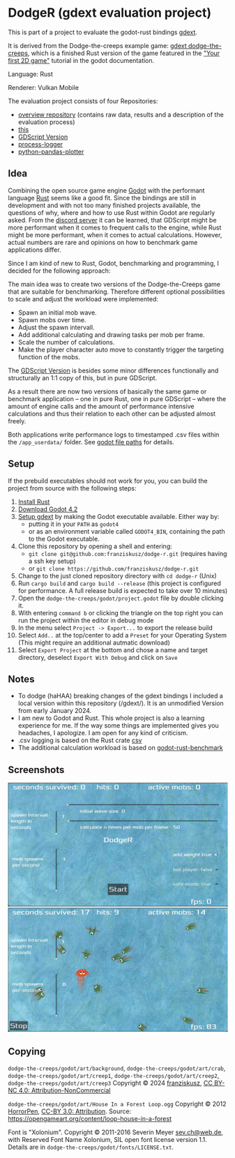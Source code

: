 # DodgeR (gdext evaluation project)

This is part of a project to evaluate the godot-rust bindings [gdext](https://github.com/godot-rust/gdext).

It is derived from the Dodge-the-creeps example game: 
[gdext dodge-the-creeps](https://github.com/godot-rust/gdext/tree/master/examples/dodge-the-creeps),
which is a finished Rust version of the game featured in the
["Your first 2D game"](https://docs.godotengine.org/en/latest/getting_started/first_2d_game/index.html)
tutorial in the godot documentation.

Language: Rust

Renderer: Vulkan Mobile

The evaluation project consists of four Repositories:
- [overview repository](https://github.com/franziskusz/gdext-evaluation) (contains raw data, results and a description of the evaluation process)
- [this](https://github.com/franziskusz/dodge-r)
- [GDScript Version](https://github.com/franziskusz/dodge-gds)
- [process-logger](https://github.com/franziskusz/process-logger)
- [python-pandas-plotter](https://github.com/franziskusz/pandas-plotter)

## Idea
Combining the open source game engine [Godot](https://godotengine.org) with the performant language [Rust](https://www.rust-lang.org) seems like a good fit.
Since the bindings are still in development and with not too many finished projects available, the questions of why, where and how to use Rust within Godot are regularly asked.
From the [discord server](https://discord.gg/aKUCJ8rJsc) it can be learned, that GDScript might be more performant when it comes to frequent calls to the engine, while Rust might be more performant, when it comes to actual calculations.
However, actual numbers are rare and opinions on how to benchmark game applications differ.

Since I am kind of new to Rust, Godot, benchmarking and programming, I decided for the following approach:

The main idea was to create two versions of the Dodge-the-Creeps game that are suitable for benchmarking. 
Therefore different optional possibilities to scale and adjust the workload were implemented:
 - Spawn an initial mob wave.
 - Spawn mobs over time.
 - Adjust the spawn intervall.
 - Add additional calculating and drawing tasks per mob per frame.
 - Scale the number of calculations.
 - Make the player character auto move to constantly trigger the targeting function of the mobs.

The [GDScript Version](https://github.com/franziskusz/dodge-gdscript) is besides some minor differences functionally and structurally an 1:1 copy of this, but in pure GDScript.

As a result there are now two versions of basically the same game or benchmark application – one in pure Rust, one in pure GDScript – where the amount of engine calls and the amount of performance intensive calculations and thus their relation to each other can be adjusted almost freely.

Both applications write performance logs to timestamped .csv files within the `/app_userdata/` folder. See [godot file paths](https://docs.godotengine.org/en/stable/tutorials/io/data_paths.html) for details.

## Setup
If the prebuild executables should not work for you, you can build the project from source with the following steps:
1. [Install Rust](https://doc.rust-lang.org/book/ch01-01-installation.html)
2. [Download Godot 4.2](https://godotengine.org/download/archive/4.2-stable/)
3. [Setup gdext](https://godot-rust.github.io/book/intro/setup.html) by making the Godot executable available. Either way by:
   - putting it in your `PATH` as `godot4`
   - or as an environment variable called `GODOT4_BIN`, containing the path to the Godot executable.
4. Clone this repository by opening a shell and entering:
   - `git clone git@github.com:franziskusz/dodge-r.git` (requires having a ssh key setup)
   - or `git clone https://github.com/franziskusz/dodge-r.git` 
5. Change to the just cloned repository directory with `cd dodge-r` (Unix)
6. Run `cargo build` and `cargo build --release` (this project is configured for performance. A full release build is expected to take over 10 minutes)
7. Open the `dodge-the-creeps/godot/project.godot` file by double clicking it.
8. With entering `command b` or clicking the triangle on the top right you can run the project within the editor in debug mode
9. In the menu select `Project -> Export...` to export the release build
10. Select `Add..` at the top/center to add a `Preset` for your Operating System (This might require an additional autmatic download)
11. Select `Export Project` at the bottom and chose a name and target directory, deselect `Export With Debug` and click on `Save`

## Notes
- To dodge (haHAA) breaking changes of the gdext bindings I included a local version within this repository (/gdext/). It is an unmodified Version from early January 2024.
- I am new to Godot and Rust. This whole project is also a learning experience for me. If the way some things are implemented gives you headaches, I apologize. I am open for any kind of criticism.
- .csv logging is based on the Rust crate [csv](https://crates.io/crates/csv)
- The additional calculation workload is based on [godot-rust-benchmark](https://github.com/extrawurst/godot-rust-benchmark/tree/main)



## Screenshots

![main_menu](dodge-the-creeps/godot/screenshots/dodger_main.jpg)
![run](dodge-the-creeps/godot/screenshots/dodger_run.jpg)

## Copying
`dodge-the-creeps/godot/art/background`, `dodge-the-creeps/godot/art/crab`, `dodge-the-creeps/godot/art/creep1`, `dodge-the-creeps/godot/art/creep2`, `dodge-the-creeps/godot/art/creep3` Copyright &copy; 2024 [franziskusz](https://github.com/franziskusz), [CC BY-NC 4.0: Attribution-NonCommercial](https://creativecommons.org/licenses/by-nc/4.0/)

`dodge-the-creeps/godot/art/House In a Forest Loop.ogg` Copyright &copy; 2012 [HorrorPen](https://opengameart.org/users/horrorpen), [CC-BY 3.0: Attribution](http://creativecommons.org/licenses/by/3.0/). Source: https://opengameart.org/content/loop-house-in-a-forest

Font is "Xolonium". Copyright &copy; 2011-2016 Severin Meyer <sev.ch@web.de>, with Reserved Font Name Xolonium, SIL open font license version 1.1. Details are in `dodge-the-creeps/godot/fonts/LICENSE.txt`.

